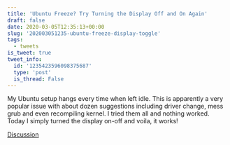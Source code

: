 ```yaml
---
title: 'Ubuntu Freeze? Try Turning the Display Off and On Again'
draft: false
date: 2020-03-05T12:35:13+00:00
slug: '202003051235-ubuntu-freeze-display-toggle'
tags:
  - tweets
is_tweet: true
tweet_info:
  id: '1235423596098375687'
  type: 'post'
  is_thread: False
---
```




My Ubuntu setup hangs every time when left idle. This is apparently a very popular issue with about dozen suggestions including driver change, mess grub and even recompiling kernel. I tried them all and nothing worked. Today I simply turned the display on-off and voila, it works!

[Discussion](https://x.com/sytelus/status/1235423596098375687)

